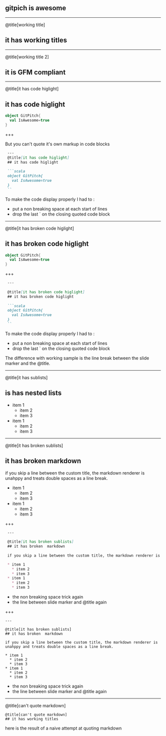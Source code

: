 ## gitpich is awesome

---
@title[working title]
## it has working titles

---

@title[working title 2]

## it is GFM compliant

---
@title[it has code higlight]
## it has code higlight

```scala
object GitPitch{
  val IsAwesome=true
}
```
+++

But you can't quote it's own markup in code blocks

```markdown
 ---
 @title[it has code higlight]
 ## it has code higlight
 
 ```scala
 object GitPitch{
   val IsAwesome=true
 }
 ``

```

To make the code display properly I had to :
- put a non breaking space at each start of lines 
- drop the last ` on the closing quoted code block

---

@title[it has broken code higlight]

## it has broken code higlight

```scala
object GitPitch{
  val IsAwesome=true
}
```
+++

```markdown
 ---
 
 @title[it has broken code higlight]
 ## it has broken code higlight
 
 ```scala
 object GitPitch{
   val IsAwesome=true
 }
 ``

```

To make the code display properly I had to :
- put a non breaking space at each start of lines 
- drop the last ` on the closing quoted code block

The difference with working sample is the line break between the slide marker and the @title.

---
@title[it has sublists]
## is has nested lists

* item 1
  * item 2
  * item 3
* item 1
  * item 2
  * item 3

---

@title[it has broken sublists]
## it has broken  markdown

if you skip a line between the custom title, the markdown renderer is unahppy and treats double spaces as a line break.

* item 1
  * item 2
  * item 3
* item 1
  * item 2
  * item 3

+++

```markdown
 ---
 
 @title[it has broken sublists]
 ## it has broken  markdown
 
 if you skip a line between the custom title, the markdown renderer is unahppy and treats double spaces as a line break.

 * item 1
   * item 2
   * item 3
 * item 1
   * item 2
   * item 3
 ```

* the non breaking space trick again 
* the line between slide marker and @title again

+++

    ---

    @title[it has broken sublists]
    ## it has broken  markdown 
    
    if you skip a line between the custom title, the markdown renderer is unahppy and treats double spaces as a line break.

    * item 1
      * item 2
      * item 3
    * item 1
      * item 2
      * item 3

* the non breaking space trick again 
* the line between slide marker and @title again

---
@title[can't quote markdown]

```markdon
@title[can't quote markdown]
## it has working titles
```
here is the result of a naive attempt at quoting markdown
